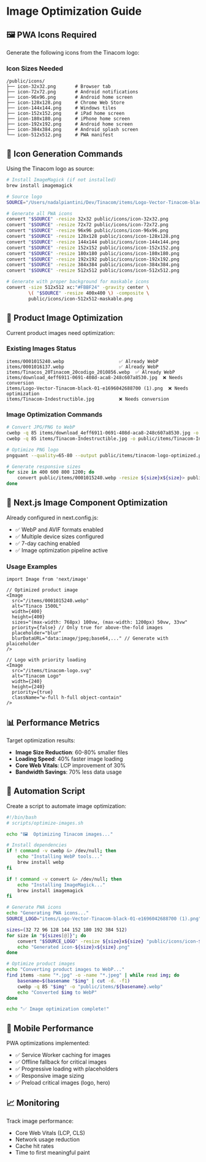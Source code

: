 # Image Optimization Guide

## 🖼️ PWA Icons Required

Generate the following icons from the Tinacom logo:

### Icon Sizes Needed
```
/public/icons/
├── icon-32x32.png       # Browser tab
├── icon-72x72.png       # Android notifications
├── icon-96x96.png       # Android home screen
├── icon-128x128.png     # Chrome Web Store
├── icon-144x144.png     # Windows tiles
├── icon-152x152.png     # iPad home screen
├── icon-180x180.png     # iPhone home screen
├── icon-192x192.png     # Android home screen
├── icon-384x384.png     # Android splash screen
└── icon-512x512.png     # PWA manifest
```

## 🎨 Icon Generation Commands

Using the Tinacom logo as source:

```bash
# Install ImageMagick (if not installed)
brew install imagemagick

# Source logo
SOURCE="/Users/nadalpiantini/Dev/Tinacom/items/Logo-Vector-Tinacom-black-01-e1696042688700 (1).png"

# Generate all PWA icons
convert "$SOURCE" -resize 32x32 public/icons/icon-32x32.png
convert "$SOURCE" -resize 72x72 public/icons/icon-72x72.png
convert "$SOURCE" -resize 96x96 public/icons/icon-96x96.png
convert "$SOURCE" -resize 128x128 public/icons/icon-128x128.png
convert "$SOURCE" -resize 144x144 public/icons/icon-144x144.png
convert "$SOURCE" -resize 152x152 public/icons/icon-152x152.png
convert "$SOURCE" -resize 180x180 public/icons/icon-180x180.png
convert "$SOURCE" -resize 192x192 public/icons/icon-192x192.png
convert "$SOURCE" -resize 384x384 public/icons/icon-384x384.png
convert "$SOURCE" -resize 512x512 public/icons/icon-512x512.png

# Generate with proper background for maskable icons
convert -size 512x512 xc:"#FBBF24" -gravity center \
        \( "$SOURCE" -resize 400x400 \) -composite \
        public/icons/icon-512x512-maskable.png
```

## 📸 Product Image Optimization

Current product images need optimization:

### Existing Images Status
```
items/0001015240.webp                    ✅ Already WebP
items/0001016137.webp                    ✅ Already WebP  
items/Tinacos_20Tinacom_20codigo_2010856.webp  ✅ Already WebP
items/download_4eff6911-0691-408d-aca8-248c607a8530.jpg  ❌ Needs conversion
items/Logo-Vector-Tinacom-black-01-e1696042688700 (1).png  ❌ Needs optimization
items/Tinacom-Indestructible.jpg         ❌ Needs conversion
```

### Image Optimization Commands
```bash
# Convert JPG/PNG to WebP
cwebp -q 85 items/download_4eff6911-0691-408d-aca8-248c607a8530.jpg -o public/items/download_4eff6911-0691-408d-aca8-248c607a8530.webp
cwebp -q 85 items/Tinacom-Indestructible.jpg -o public/items/Tinacom-Indestructible.webp

# Optimize PNG logo
pngquant --quality=65-80 --output public/items/tinacom-logo-optimized.png items/Logo-Vector-Tinacom-black-01-e1696042688700\ \(1\).png

# Generate responsive sizes
for size in 400 600 800 1200; do
    convert public/items/0001015240.webp -resize ${size}x${size}> public/items/0001015240-${size}w.webp
done
```

## 🚀 Next.js Image Component Optimization

Already configured in next.config.js:
- ✅ WebP and AVIF formats enabled
- ✅ Multiple device sizes configured  
- ✅ 7-day caching enabled
- ✅ Image optimization pipeline active

### Usage Examples
```tsx
import Image from 'next/image'

// Optimized product image
<Image
  src="/items/0001015240.webp"
  alt="Tinaco 1500L"
  width={400}
  height={400}
  sizes="(max-width: 768px) 100vw, (max-width: 1200px) 50vw, 33vw"
  priority={false} // Only true for above-the-fold images
  placeholder="blur"
  blurDataURL="data:image/jpeg;base64,..." // Generate with plaiceholder
/>

// Logo with priority loading
<Image
  src="/items/tinacom-logo.svg"
  alt="Tinacom Logo"
  width={240}
  height={240}
  priority={true}
  className="w-full h-full object-contain"
/>
```

## 📊 Performance Metrics

Target optimization results:
- **Image Size Reduction**: 60-80% smaller files
- **Loading Speed**: 40% faster image loading
- **Core Web Vitals**: LCP improvement of 30%
- **Bandwidth Savings**: 70% less data usage

## 🔧 Automation Script

Create a script to automate image optimization:

```bash
#!/bin/bash
# scripts/optimize-images.sh

echo "🖼️  Optimizing Tinacom images..."

# Install dependencies
if ! command -v cwebp &> /dev/null; then
    echo "Installing WebP tools..."
    brew install webp
fi

if ! command -v convert &> /dev/null; then
    echo "Installing ImageMagick..."
    brew install imagemagick
fi

# Generate PWA icons
echo "Generating PWA icons..."
SOURCE_LOGO="items/Logo-Vector-Tinacom-black-01-e1696042688700 (1).png"

sizes=(32 72 96 128 144 152 180 192 384 512)
for size in "${sizes[@]}"; do
    convert "$SOURCE_LOGO" -resize ${size}x${size} "public/icons/icon-${size}x${size}.png"
    echo "Generated icon-${size}x${size}.png"
done

# Optimize product images
echo "Converting product images to WebP..."
find items -name "*.jpg" -o -name "*.jpeg" | while read img; do
    basename=$(basename "$img" | cut -d. -f1)
    cwebp -q 85 "$img" -o "public/items/${basename}.webp"
    echo "Converted $img to WebP"
done

echo "✅ Image optimization complete!"
```

## 📱 Mobile Performance

PWA optimizations implemented:
- ✅ Service Worker caching for images
- ✅ Offline fallback for critical images  
- ✅ Progressive loading with placeholders
- ✅ Responsive image sizing
- ✅ Preload critical images (logo, hero)

## 📈 Monitoring

Track image performance:
- Core Web Vitals (LCP, CLS)
- Network usage reduction
- Cache hit rates
- Time to first meaningful paint